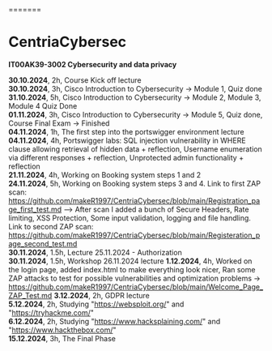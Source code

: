 =======
# CentriaCybersec
**IT00AK39-3002 Cybersecurity and data privacy**

**30.10.2024**, 2h, Course Kick off lecture  
**30.10.2024**, 3h, Cisco Introduction to Cybersecurity → Module 1, Quiz done  
**31.10.2024**, 5h, Cisco Introduction to Cybersecurity → Module 2, Module 3, Module 4 Quiz Done  
**01.11.2024**, 3h, Cisco Introduction to Cybersecurity → Module 5, Quiz done, Course Final Exam -> Finished  
**04.11.2024**, 1h, The first step into the portswigger environment lecture  
**04.11.2024**, 4h, Portswigger labs: SQL injection vulnerability in WHERE clause allowing retrieval of hidden data + reflection, Username enumeration via different responses + reflection, Unprotected admin functionality + reflection    
**21.11.2024**, 4h, Working on Booking system steps 1 and 2    
**24.11.2024**, 5h, Working on Booking system steps 3 and 4. Link to first ZAP scan: https://github.com/makeR1997/CentriaCybersec/blob/main/Registration_page_first_test.md --> After scan I added a bunch of Secure Headers, Rate limiting, XSS Protection, Some input validation, logging and file handling. Link to second ZAP scan: https://github.com/makeR1997/CentriaCybersec/blob/main/Registeration_page_second_test.md   
**30.11.2024**, 1.5h, Lecture 25.11.2024 - Authorization   
**30.11.2024**, 1.5h, Workshop 26.11.2024 lecture
**1.12.2024**, 4h, Worked on the login page, added index.html to make everything look nicer, Ran some ZAP attacks to test for possible vulnerabilities and optimization problems -> https://github.com/makeR1997/CentriaCybersec/blob/main/Welcome_Page_ZAP_Test.md
**3.12.2024**, 2h, GDPR lecture   
**5.12.2024**, 2h, Studying "https://websploit.org/" and "https://tryhackme.com/"  
**6.12.2024**, 2h, Studying "https://www.hacksplaining.com/" and "https://www.hackthebox.com/"  
**15.12.2024**, 3h, The Final Phase


